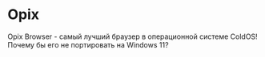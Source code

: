 # Opix
Opix Browser - самый лучший браузер в операционной системе ColdOS! Почему бы его не портировать на Windows 11?
